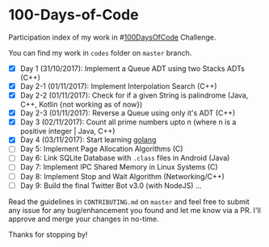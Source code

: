 # 100-Days-of-Code

Participation index of my work in #[100DaysOfCode](https://100daysofcode.com) Challenge.

You can find my work in ```codes``` folder on ```master``` branch.

- [x] Day 1 (31/10/2017):  Implement a Queue ADT using two Stacks ADTs (C++)   
- [x] Day 2-1 (01/11/2017): Implement Interpolation Search (C++)
- [x] Day 2-2 (01/11/2017): Check for if a given String is palindrome (Java, C++, Kotlin {not working as of now})
- [x] Day 2-3 (01/11/2017): Reverse a Queue using only it's ADT (C++)
- [x] Day 3 (02/11/2017): Count all prime numbers upto n (where n is a positive integer | Java, C++)
- [x] Day 4 (03/11/2017): Start learning [golang](https://github.com/sambhav2612/golang) 
- [ ] Day 5: Implement Page Allocation Algorithms (C)
- [ ] Day 6: Link SQLite Database with ```.class``` files in Android (Java)   
- [ ] Day 7: Implement IPC Shared Memory in Linux Systems (C)    
- [ ] Day 8: Implement Stop and Wait Algorithm (Networking/C++)   
- [ ] Day 9: Build the final Twitter Bot v3.0 (with NodeJS)
...

Read the guidelines in ```CONTRIBUTING.md``` on ```master``` and feel free to submit any issue for any bug/enhancement you found and let me know via a PR. I'll approve and merge your changes in no-time. 

Thanks for stopping by!
